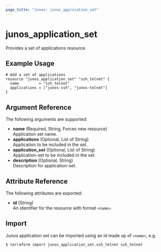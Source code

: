 ```yaml
---
page_title: "Junos: junos_application_set"
---
```


# junos_application_set

Provides a set of applications resource.

## Example Usage

```hcl
# Add a set of applications
resource "junos_application_set" "ssh_telnet" {
  name         = "ssh_telnet"
  applications = ["junos-ssh", "junos-telnet"]
}
```

## Argument Reference

The following arguments are supported:

- **name** (Required, String, Forces new resource)  
  Application set name.
- **applications** (Optional, List of String)  
  Application to be included in the set.
- **application_set** (Optional, List of String)  
  Application-set to be included in the set.
- **description** (Optional, String)  
  Description for application-set.

## Attribute Reference

The following attributes are exported:

- **id** (String)  
  An identifier for the resource with format `<name>`.

## Import

Junos application set can be imported using an id made up of `<name>`, e.g.

```shell
$ terraform import junos_application_set.ssh_telnet ssh_telnet
```
